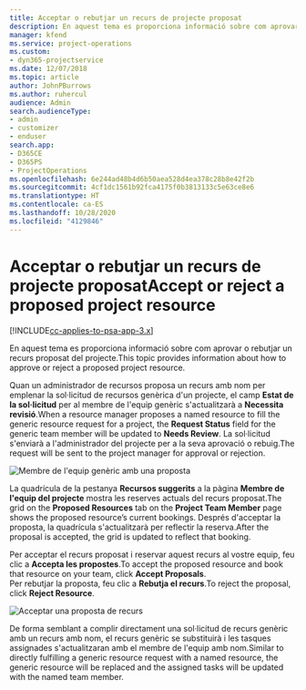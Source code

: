 ```yaml
---
title: Acceptar o rebutjar un recurs de projecte proposat
description: En aquest tema es proporciona informació sobre com aprovar o rebutjar un recurs proposat del projecte.
manager: kfend
ms.service: project-operations
ms.custom:
- dyn365-projectservice
ms.date: 12/07/2018
ms.topic: article
author: JohnPBurrows
ms.author: ruhercul
audience: Admin
search.audienceType:
- admin
- customizer
- enduser
search.app:
- D365CE
- D365PS
- ProjectOperations
ms.openlocfilehash: 6e244ad48b4d6b50aea528d4ea378c28b8e42f2b
ms.sourcegitcommit: 4cf1dc1561b92fca4175f0b3813133c5e63ce8e6
ms.translationtype: HT
ms.contentlocale: ca-ES
ms.lasthandoff: 10/28/2020
ms.locfileid: "4129846"
---
```

# <a name="accept-or-reject-a-proposed-project-resource"></a><span data-ttu-id="551ff-103">Acceptar o rebutjar un recurs de projecte proposat</span><span class="sxs-lookup"><span data-stu-id="551ff-103">Accept or reject a proposed project resource</span></span>

[!INCLUDE[cc-applies-to-psa-app-3.x](../includes/cc-applies-to-psa-app-3x.md)]

<span data-ttu-id="551ff-104">En aquest tema es proporciona informació sobre com aprovar o rebutjar un recurs proposat del projecte.</span><span class="sxs-lookup"><span data-stu-id="551ff-104">This topic provides information about how to approve or reject a proposed project resource.</span></span>

<span data-ttu-id="551ff-105">Quan un administrador de recursos proposa un recurs amb nom per emplenar la sol·licitud de recursos genèrica d'un projecte, el camp **Estat de la sol·licitud** per al membre de l'equip genèric s'actualitzarà a **Necessita revisió**.</span><span class="sxs-lookup"><span data-stu-id="551ff-105">When a resource manager proposes a named resource to fill the generic resource request for a project, the **Request Status** field for the generic team member will be updated to **Needs Review**.</span></span> <span data-ttu-id="551ff-106">La sol·licitud s'enviarà a l'administrador del projecte per a la seva aprovació o rebuig.</span><span class="sxs-lookup"><span data-stu-id="551ff-106">The request will be sent to the project manager for approval or rejection.</span></span>

![Membre de l'equip genèric amb una proposta](media/RM-how-to-19.png)

<span data-ttu-id="551ff-108">La quadrícula de la pestanya **Recursos suggerits** a la pàgina **Membre de l'equip del projecte** mostra les reserves actuals del recurs proposat.</span><span class="sxs-lookup"><span data-stu-id="551ff-108">The grid on the **Proposed Resources** tab on the **Project Team Member** page shows the proposed resource’s current bookings.</span></span> <span data-ttu-id="551ff-109">Després d'acceptar la proposta, la quadrícula s'actualitzarà per reflectir la reserva.</span><span class="sxs-lookup"><span data-stu-id="551ff-109">After the proposal is accepted, the grid is updated to reflect that booking.</span></span> 

<span data-ttu-id="551ff-110">Per acceptar el recurs proposat i reservar aquest recurs al vostre equip, feu clic a **Accepta les propostes**.</span><span class="sxs-lookup"><span data-stu-id="551ff-110">To accept the proposed resource and book that resource on your team, click **Accept Proposals**.</span></span>  
<span data-ttu-id="551ff-111">Per rebutjar la proposta, feu clic a **Rebutja el recurs**.</span><span class="sxs-lookup"><span data-stu-id="551ff-111">To reject the proposal, click **Reject Resource**.</span></span>

![Acceptar una proposta de recurs](media/RM-how-to-20.png) 

<span data-ttu-id="551ff-113">De forma semblant a complir directament una sol·licitud de recurs genèric amb un recurs amb nom, el recurs genèric se substituirà i les tasques assignades s'actualitzaran amb el membre de l'equip amb nom.</span><span class="sxs-lookup"><span data-stu-id="551ff-113">Similar to directly fulfilling a generic resource request with a named resource, the generic resource will be replaced and the assigned tasks will be updated with the named team member.</span></span>
